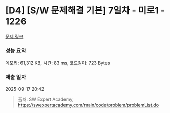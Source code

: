 # [D4] [S/W 문제해결 기본] 7일차 - 미로1 - 1226 

[문제 링크](https://swexpertacademy.com/main/code/problem/problemDetail.do?contestProbId=AV14vXUqAGMCFAYD) 

### 성능 요약

메모리: 61,312 KB, 시간: 83 ms, 코드길이: 723 Bytes

### 제출 일자

2025-09-17 20:42



> 출처: SW Expert Academy, https://swexpertacademy.com/main/code/problem/problemList.do